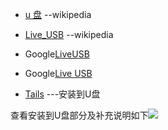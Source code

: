 * [u 盘](https://zh.wikipedia.org/wiki/%E9%97%AA%E5%AD%98%E7%9B%98) --wikipedia
* [Live_USB](https://zh.wikipedia.org/wiki/Live_USB) --wikipedia
* Google[LiveUSB](https://www.google.co.jp/search?q=LiveUSB&biw=1366&bih=643&ei=UCWOVqHXJ8LimAXxyZ-IDg&start=0&sa=N)
* Google[Live USB](https://www.google.co.jp/search?q=Live+USB&biw=1366&bih=643&ei=nyyOVqfsO4e7mQXNk5moCQ&start=10&sa=N)

* [Tails](https://program-think.blogspot.com/2013/12/linux-tails-guide.html) ---安装到U盘

 查看安装到U盘部分及补充说明如下![](https://cloud.githubusercontent.com/assets/8462060/12167467/39d0718a-b567-11e5-9514-b4ce336747c6.png)
